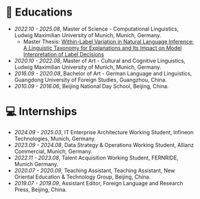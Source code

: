 
# 📖 Educations
- *2022.10 - 2025.08*, Master of Science - Computational Linguistics, Ludwig Maximilian University of Munich, Munich, Germany.
    - Master Thesis: [Within-Label Variation in Natural Language Inference: A Linguistic Taxonomy for Explanations and Its Impact on Model Interpretation of Label Decisions](https://github.com/PingjunHong/masterthesis)
- *2020.10 - 2022.08*, Master of Art - Cultural and Cognitive Linguistics, Ludwig Maximilian University of Munich, Munich, Germany.
- *2016.09 - 2020.08*, Bachelor of Art - German Language and Linguistics, Guangdong University of Foreign Studies, Guangzhou, China.
- *2010.09 - 2016.06*, Beijing National Day School, Beijing, China.

# 💻 Internships
- *2024.09 - 2025.03*, IT Enterprise Architecture Working Student, Infineon Technologies, Munich, Germany.
- *2023.09 - 2024.08*, Data Strategy & Operations Working Student, Allianz Commercial, Munich, Germany.
- *2022.11 - 2023.08*, Talent Acquisition Working Student, FERNRIDE, Munich Germany.
- *2020.07 - 2020.09*, Teaching Assistant, Teaching Assistant, New Oriental Education & Technology Group, Beijing, China.
- *2019.07 - 2019.09*, Assistant Editor, Foreign Language and Research Press, Beijing, China.